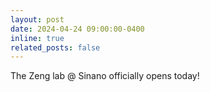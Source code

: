 ```yaml
---
layout: post
date: 2024-04-24 09:00:00-0400
inline: true
related_posts: false
---
```


The Zeng lab @ Sinano officially opens today!
